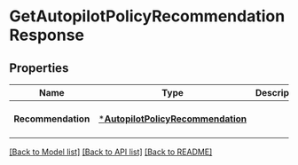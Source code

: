 # GetAutopilotPolicyRecommendationResponse

## Properties
Name | Type | Description | Notes
------------ | ------------- | ------------- | -------------
**Recommendation** | [***AutopilotPolicyRecommendation**](AutopilotPolicyRecommendation.md) |  | [optional] [default to null]

[[Back to Model list]](../README.md#documentation-for-models) [[Back to API list]](../README.md#documentation-for-api-endpoints) [[Back to README]](../README.md)


